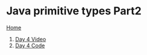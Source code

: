 # Java primitive types Part2

[Home](../../README.md)
1. [Day 4 Video](https://www.youtube.com/watch?v=qF6svekP2t8)
1. [Day 4 Code](https://github.com/VKRISHNANB/javabasiclessons/tree/main/javabasiclessons/src/com/lessons/day4)